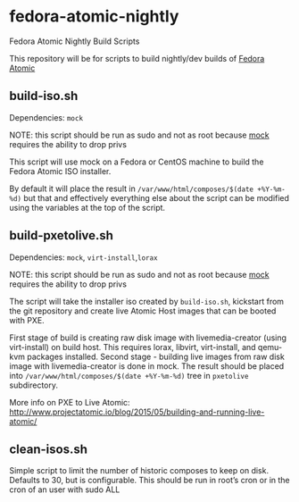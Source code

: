# fedora-atomic-nightly
Fedora Atomic Nightly Build Scripts

This repository will be for scripts to build nightly/dev builds of [Fedora Atomic](https://getfedora.org/en/cloud/download/atomic.html)


## build-iso.sh

Dependencies: `mock`

NOTE: this script should be run as sudo and not as root because [mock](https://fedoraproject.org/wiki/Mock?rd=Subprojects/Mock) requires the ability to drop privs

This script will use mock on a Fedora or CentOS machine to build the Fedora Atomic ISO installer.

By default it will place the result in `/var/www/html/composes/$(date +%Y-%m-%d)` but that and effectively everything else about the script can be modified using the variables at the top of the script.

## build-pxetolive.sh

Dependencies: `mock`, `virt-install`,`lorax`

NOTE: this script should be run as sudo and not as root because [mock](https://fedoraproject.org/wiki/Mock?rd=Subprojects/Mock) requires the ability to drop privs

The script will take the installer iso created by `build-iso.sh`, kickstart from the git repository and create live Atomic Host images that can be booted with PXE.

First stage of build is creating raw disk image with livemedia-creator (using virt-install) on build host. This requires lorax, libvirt, virt-install, and qemu-kvm packages installed. Second stage - building live images from raw disk image with livemedia-creator is done in mock. The result should be placed into `/var/www/html/composes/$(date +%Y-%m-%d)` tree in `pxetolive` subdirectory.

More info on PXE to Live Atomic: http://www.projectatomic.io/blog/2015/05/building-and-running-live-atomic/

## clean-isos.sh
Simple script to limit the number of historic composes to keep on disk. Defaults to 30, but is configurable. This should be run in root’s cron or in the cron of an user with sudo ALL
